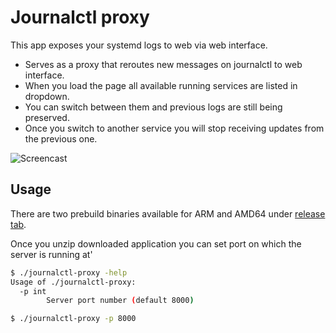 # Journalctl proxy

This app exposes your systemd logs to web via web interface.

- Serves as a proxy that reroutes new messages on journalctl to web interface.
- When you load the page all available running services are listed in dropdown.
- You can switch between them and previous logs are still being preserved.
- Once you switch to another service you will stop receiving updates from the previous one.


![Screencast](https://user-images.githubusercontent.com/296714/111937816-df564f80-8ac8-11eb-82f3-d988a720f17a.gif)

## Usage

There are two prebuild binaries available for ARM and AMD64 under [release tab](https://github.com/mitjafelicijan/journalctl-proxy/releases).

Once you unzip downloaded application you can set port on which the server is running at'

```sh
$ ./journalctl-proxy -help
Usage of ./journalctl-proxy:
  -p int
    	Server port number (default 8000)

$ ./journalctl-proxy -p 8000

```
